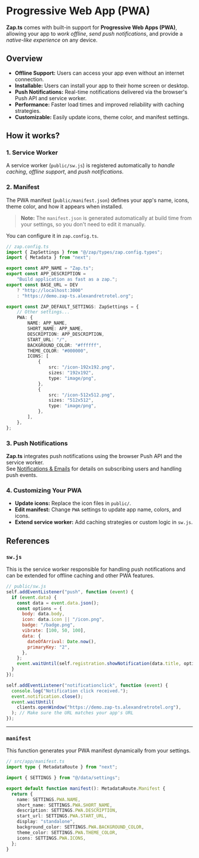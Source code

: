 # Progressive Web App (PWA)

**Zap.ts** comes with built-in support for **Progressive Web Apps (PWA)**, allowing your app to _work offline_, _send push notifications_, and provide a _native-like experience_ on any device.

## Overview

- **Offline Support:** Users can access your app even without an internet connection.
- **Installable:** Users can install your app to their home screen or desktop.
- **Push Notifications:** Real-time notifications delivered via the browser's Push API and service worker.
- **Performance:** Faster load times and improved reliability with caching strategies.
- **Customizable:** Easily update icons, theme color, and manifest settings.

## How it works?

### 1. Service Worker

A service worker (`public/sw.js`) is registered automatically to _handle caching_, _offline support_, and _push notifications_.

### 2. Manifest

The PWA manifest (`public/manifest.json`) defines your app's name, icons, theme color, and how it appears when installed.

> **Note:** The `manifest.json` is generated automatically at build time from your settings, so you don't need to edit it manually.

You can configure it in `zap.config.ts`.

```ts
// zap.config.ts
import { ZapSettings } from "@/zap/types/zap.config.types";
import { Metadata } from "next";

export const APP_NAME = "Zap.ts";
export const APP_DESCRIPTION =
    "Build application as fast as a zap.";
export const BASE_URL = DEV
    ? "http://localhost:3000"
    : "https://demo.zap-ts.alexandretrotel.org";

export const ZAP_DEFAULT_SETTINGS: ZapSettings = {
    // Other settings...
    PWA: {
        NAME: APP_NAME,
        SHORT_NAME: APP_NAME,
        DESCRIPTION: APP_DESCRIPTION,
        START_URL: "/",
        BACKGROUND_COLOR: "#ffffff",
        THEME_COLOR: "#000000",
        ICONS: [
            {
                src: "/icon-192x192.png",
                sizes: "192x192",
                type: "image/png",
            },
            {
                src: "/icon-512x512.png",
                sizes: "512x512",
                type: "image/png",
            },
        ],
    },
};
```

### 3. Push Notifications

**Zap.ts** integrates push notifications using the browser Push API and the service worker.  
See [Notifications & Emails](/docs/features/notifications.md) for details on subscribing users and handling push events.

### 4. Customizing Your PWA

- **Update icons:** Replace the icon files in `public/`.
- **Edit manifest:** Change `PWA` settings to update app name, colors, and icons.
- **Extend service worker:** Add caching strategies or custom logic in `sw.js`.

## References

### `sw.js`

This is the service worker responsible for handling push notifications and can be extended for offline caching and other PWA features.

```js
// public/sw.js
self.addEventListener("push", function (event) {
  if (event.data) {
    const data = event.data.json();
    const options = {
      body: data.body,
      icon: data.icon || "/icon.png",
      badge: "/badge.png",
      vibrate: [100, 50, 100],
      data: {
        dateOfArrival: Date.now(),
        primaryKey: "2",
      },
    };
    event.waitUntil(self.registration.showNotification(data.title, options));
  }
});

self.addEventListener("notificationclick", function (event) {
  console.log("Notification click received.");
  event.notification.close();
  event.waitUntil(
    clients.openWindow("https://demo.zap-ts.alexandretrotel.org"),
  ); // Make sure the URL matches your app's URL
});
```

---

### `manifest`

This function generates your PWA manifest dynamically from your settings.

```ts
// src/app/manifest.ts
import type { MetadataRoute } from "next";

import { SETTINGS } from "@/data/settings";

export default function manifest(): MetadataRoute.Manifest {
  return {
    name: SETTINGS.PWA.NAME,
    short_name: SETTINGS.PWA.SHORT_NAME,
    description: SETTINGS.PWA.DESCRIPTION,
    start_url: SETTINGS.PWA.START_URL,
    display: "standalone",
    background_color: SETTINGS.PWA.BACKGROUND_COLOR,
    theme_color: SETTINGS.PWA.THEME_COLOR,
    icons: SETTINGS.PWA.ICONS,
  };
}
```
